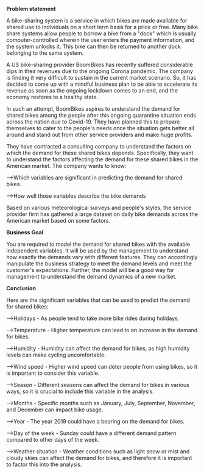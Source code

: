 **Problem statement**

A bike-sharing system is a service in which bikes are made available for shared use to individuals on a short term basis for a price or free. Many bike share systems allow people to borrow a bike from a "dock" which is usually computer-controlled wherein the user enters the payment information, and the system unlocks it. This bike can then be returned to another dock belonging to the same system.


A US bike-sharing provider BoomBikes has recently suffered considerable dips in their revenues due to the ongoing Corona pandemic. The company is finding it very difficult to sustain in the current market scenario. So, it has decided to come up with a mindful business plan to be able to accelerate its revenue as soon as the ongoing lockdown comes to an end, and the economy restores to a healthy state. 


In such an attempt, BoomBikes aspires to understand the demand for shared bikes among the people after this ongoing quarantine situation ends across the nation due to Covid-19. They have planned this to prepare themselves to cater to the people's needs once the situation gets better all around and stand out from other service providers and make huge profits.


They have contracted a consulting company to understand the factors on which the demand for these shared bikes depends. Specifically, they want to understand the factors affecting the demand for these shared bikes in the American market. The company wants to know:

-->Which variables are significant in predicting the demand for shared bikes.

-->How well those variables describe the bike demands

Based on various meteorological surveys and people's styles, the service provider firm has gathered a large dataset on daily bike demands across the American market based on some factors. 

**Business Goal**

You are required to model the demand for shared bikes with the available independent variables. It will be used by the management to understand how exactly the demands vary with different features. They can accordingly manipulate the business strategy to meet the demand levels and meet the customer's expectations. Further, the model will be a good way for management to understand the demand dynamics of a new market. 

**Conclusion**

Here are the significant variables that can be used to predict the demand for shared bikes:

-->Holidays - As people tend to take more bike rides during holidays.

-->Temperature - Higher temperature can lead to an increase in the demand for bikes.

-->Humidity - Humidity can affect the demand for bikes, as high humidity levels can make cycling uncomfortable.

-->Wind speed - Higher wind speed can deter people from using bikes, so it is important to consider this variable.

-->Season - Different seasons can affect the demand for bikes in various ways, so it is crucial to include this variable in the analysis.

-->Months - Specific months such as January, July, September, November, and December can impact bike usage.

-->Year - The year 2019 could have a bearing on the demand for bikes.

-->Day of the week - Sunday could have a different demand pattern compared to other days of the week.

-->Weather situation - Weather conditions such as light snow or mist and cloudy skies can affect the demand for bikes, and therefore it is important to factor this into the analysis.
